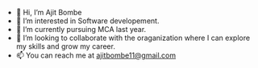 - 👋 Hi, I’m Ajit Bombe 
- 👀 I’m interested in Software developement.
- 🌱 I’m currently pursuing MCA last year.
- 💞️ I’m looking to collaborate with the oraganization where I can explore my skills and grow my career.
- 📫 You can reach me at ajitbombe11@gmail.com

<!---
Ajit00-code/Ajit00-code is a ✨ special ✨ repository because its `README.md` (this file) appears on your GitHub profile.
You can click the Preview link to take a look at your changes.
--->
